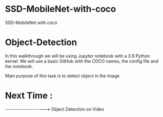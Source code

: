 # SSD-MobileNet-with-coco
SSD-MobileNet with coco
# Object-Detection

In this walkthrough we will be using Jupyter notebook with a 3.9 Python kernel. We will use a basic GitHub with the COCO names, the config file and the notebook. 

Main purpose of this task is to detect object in the image.

# Next Time :
--------------------> Object Detection on Video

